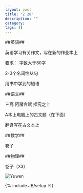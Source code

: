 ```yaml
---
layout: post
title: "2 28"
description: ""
category: 
tags: []
---
```


##英语##

英语学习有关作文，写在新的作业本上

要求： 字数大于80字

2-3个名词性从句

用书中学到的短语

##语文##

三高 阿房宫赋 探究之上

A本上电脑上的古文题（在下面）

翻译写在古文本上

##数学##

卷子

##物理##

卷子（X3）

![Yuwen](http://drp.io/files/5311ed1fb9b7f.jpg)


{% include JB/setup %}
